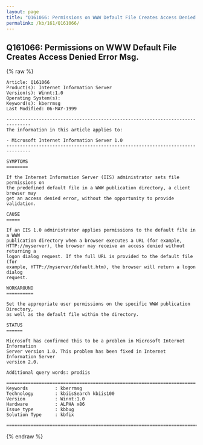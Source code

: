 ```yaml
---
layout: page
title: "Q161066: Permissions on WWW Default File Creates Access Denied Error Msg."
permalink: /kb/161/Q161066/
---
```


## Q161066: Permissions on WWW Default File Creates Access Denied Error Msg.

{% raw %}

	Article: Q161066
	Product(s): Internet Information Server
	Version(s): Winnt:1.0
	Operating System(s): 
	Keyword(s): kberrmsg
	Last Modified: 06-MAY-1999
	
	-------------------------------------------------------------------------------
	The information in this article applies to:
	
	- Microsoft Internet Information Server 1.0 
	-------------------------------------------------------------------------------
	
	SYMPTOMS
	========
	
	If the Internet Information Server (IIS) administrator sets file permissions on
	the predefined default file in a WWW publication directory, a client browser may
	get an access denied error, without the opportunity to provide validation.
	
	CAUSE
	=====
	
	If an IIS 1.0 administrator applies permissions to the default file in a WWW
	publication directory when a browser executes a URL (for example,
	HTTP://myserver), the browser may receive an access denied without returning a
	logon dialog request. If the full URL is provided to the default file (for
	example, HTTP://myserver/default.htm), the browser will return a logon dialog
	request.
	
	WORKAROUND
	==========
	
	Set the appropriate user permissions on the specific WWW publication Directory,
	as well as the default file within the directory.
	
	STATUS
	======
	
	Microsoft has confirmed this to be a problem in Microsoft Internet Information
	Server version 1.0. This problem has been fixed in Internet Information Server
	version 2.0.
	
	Additional query words: prodiis
	
	======================================================================
	Keywords          : kberrmsg 
	Technology        : kbiisSearch kbiis100
	Version           : Winnt:1.0
	Hardware          : ALPHA x86
	Issue type        : kbbug
	Solution Type     : kbfix
	
	=============================================================================
	

{% endraw %}
